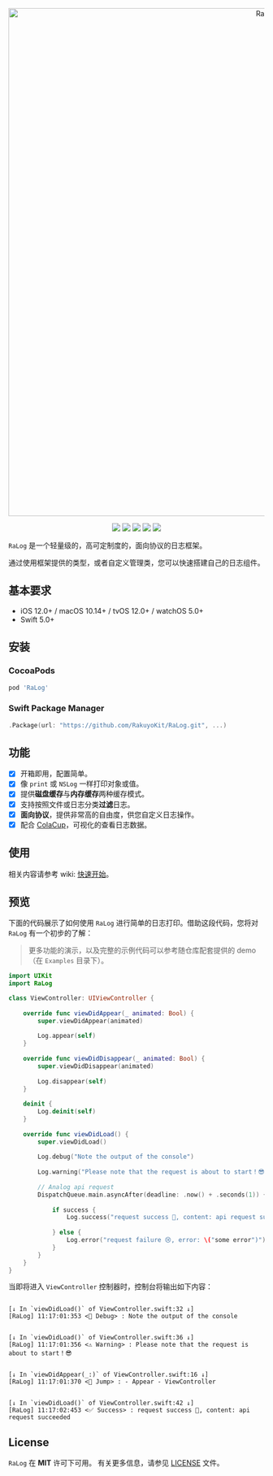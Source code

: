 <p align="center">
<img src="https://raw.githubusercontent.com/RakuyoKit/RaLog/master/Images/logo.png" alt="RaLog" title="RaLog" width="1000"/>
</p>

<p align="center">
<a href="https://swiftpackageindex.com/RakuyoKit/RaLog"><img src="https://img.shields.io/endpoint?url=https%3A%2F%2Fswiftpackageindex.com%2Fapi%2Fpackages%2FRakuyoKit%2FRaLog%2Fbadge%3Ftype%3Dswift-versions"></a>
<a href="https://swiftpackageindex.com/RakuyoKit/RaLog"><img src="https://img.shields.io/endpoint?url=https%3A%2F%2Fswiftpackageindex.com%2Fapi%2Fpackages%2FRakuyoKit%2FRaLog%2Fbadge%3Ftype%3Dplatforms"></a>
<a href="https://cocoapods.org/pods/RaLog"><img src="https://img.shields.io/github/v/tag/RakuyoKit/RaLog.svg?include_prereleases=&sort=semver"></a>
<a href="https://swift.org/package-manager/"><img src="https://img.shields.io/badge/SPM-supported-DE5C43.svg?style=flat"></a>
<a href="https://raw.githubusercontent.com/RakuyoKit/RaLog/master/LICENSE"><img src="https://img.shields.io/badge/license-MIT-black"></a>
</p>

`RaLog` 是一个轻量级的，高可定制度的，面向协议的日志框架。

通过使用框架提供的类型，或者自定义管理类，您可以快速搭建自己的日志组件。

## 基本要求

- iOS 12.0+ / macOS 10.14+ / tvOS 12.0+ / watchOS 5.0+
- Swift 5.0+

## 安装

### CocoaPods

```ruby
pod 'RaLog'
```

### Swift Package Manager

```swift
.Package(url: "https://github.com/RakuyoKit/RaLog.git", ...)
```

## 功能

- [x] 开箱即用，配置简单。
- [x] 像 `print` 或 `NSLog` 一样打印对象或值。
- [x] 提供**磁盘缓存**与**内存缓存**两种缓存模式。
- [x] 支持按照文件或日志分类**过滤**日志。
- [x] **面向协议**，提供非常高的自由度，供您自定义日志操作。
- [x] 配合 [ColaCup](https://github.com/RakuyoKit/ColaCup)，可视化的查看日志数据。

## 使用

相关内容请参考 wiki: [快速开始](https://github.com/RakuyoKit/RaLog/wiki/快速开始)。

## 预览

下面的代码展示了如何使用 `RaLog` 进行简单的日志打印。借助这段代码，您将对 `RaLog` 有一个初步的了解：

> 更多功能的演示，以及完整的示例代码可以参考随仓库配套提供的 demo（在 `Examples` 目录下）。

```swift
import UIKit
import RaLog

class ViewController: UIViewController {
    
    override func viewDidAppear(_ animated: Bool) {
        super.viewDidAppear(animated)
        
        Log.appear(self)
    }
    
    override func viewDidDisappear(_ animated: Bool) {
        super.viewDidDisappear(animated)
        
        Log.disappear(self)
    }
    
    deinit {
        Log.deinit(self)
    }
    
    override func viewDidLoad() {
        super.viewDidLoad()
        
        Log.debug("Note the output of the console")
        
        Log.warning("Please note that the request is about to start！😎")
        
        // Analog api request
        DispatchQueue.main.asyncAfter(deadline: .now() + .seconds(1)) {
            
            if success {
                Log.success("request success 🥳, content: api request succeeded")
                
            } else {
                Log.error("request failure 😢, error: \("some error")")
            }
        }
    }
}
```

当即将进入 `ViewController` 控制器时，控制台将输出如下内容：

```

[↓ In `viewDidLoad()` of ViewController.swift:32 ↓]
[RaLog] 11:17:01:353 <👾 Debug> : Note the output of the console


[↓ In `viewDidLoad()` of ViewController.swift:36 ↓]
[RaLog] 11:17:01:356 <⚠️ Warning> : Please note that the request is about to start！😎


[↓ In `viewDidAppear(_:)` of ViewController.swift:16 ↓]
[RaLog] 11:17:01:370 <👋 Jump> : - Appear - ViewController


[↓ In `viewDidLoad()` of ViewController.swift:42 ↓]
[RaLog] 11:17:02:453 <✅ Success> : request success 🥳, content: api request succeeded

```

## License

`RaLog` 在 **MIT** 许可下可用。 有关更多信息，请参见 [LICENSE](https://github.com/RakuyoKit/RaLog/blob/master/LICENSE) 文件。
